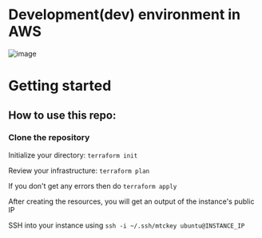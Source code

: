 # Development(dev) environment in AWS

![image](https://user-images.githubusercontent.com/78159783/163809181-e88914a3-3182-4bfd-b9c7-9c08c2e96340.png)

# Getting started

## How to use this repo:

### Clone the repository 

Initialize your directory: ```terraform init```

Review your infrastructure: ```terraform plan```

If you don't get any errors then do ```terraform apply```

After creating the resources, you will get an output of the instance's public IP

SSH into your instance using ```ssh -i ~/.ssh/mtckey ubuntu@INSTANCE_IP```